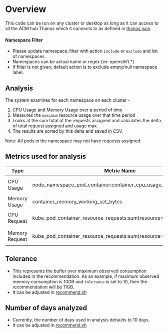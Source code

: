 # Overview
This code can be run on any cluster or desktop as long as it can access to all the ACM hub Thanos which it connects to as defined in [thanos.json](../input/thanos.json).

#### Namespace Filter
* Please update namespace_filter with action `include` or `exclude` and list of namespaces.
* Namespaces can be actual name or regex (ex: openshift.*)
* If filter is not given, default action is to exclude empty/null namespace label. 

## Analysis
The system examines for each namespace on each cluster -
1. CPU Usage and Memory Usage over a period of time
1. Measures the `maximum` resource usage over that time period
1. Looks at the sum total of the requests assigned and calculates the delta of total request assigned and usage max.
1. The results are sorted by this delta and saved in CSV.

Note: All pods in the namespace may not have requests assigned.


## Metrics used for analysis
|Type|Metric Name|Remarks|
|---|---|---|
|CPU Usage|node_namespace_pod_container:container_cpu_usage_seconds_total:sum|This is same as `node_namespace_pod_container:container_cpu_usage_seconds_total:sum_irate` . ACM has renamed this metrics to ensure backward compatibility.|
|Memory Usage|container_memory_working_set_bytes||
|CPU Request|kube_pod_container_resource_requests:sum{resource="cpu"}| This is ACM recording rule: `sum(kube_pod_container_resource_requests{container!=""}) by (resource, namespace)`|
|Memory Request|kube_pod_container_resource_requests:sum{resource="memory"}| This is ACM recording rule: `sum(kube_pod_container_resource_requests{container!=""}) by (resource, namespace)`|

## Tolerance
- This represents the buffer over maximum observed consumption included in the recommendation. As an example, if maximum observed memory consumption is 10GB and `tolerance` is set to 10, then the recommendation will be 11GB.
- It can be adjusted in [recommend.sh](../recommend.sh)

## Number of days analyzed
- Currently, the number of days used in analysis defaults to 10 days.
- It can be adjusted in [recommend.sh](../recommend.sh)



